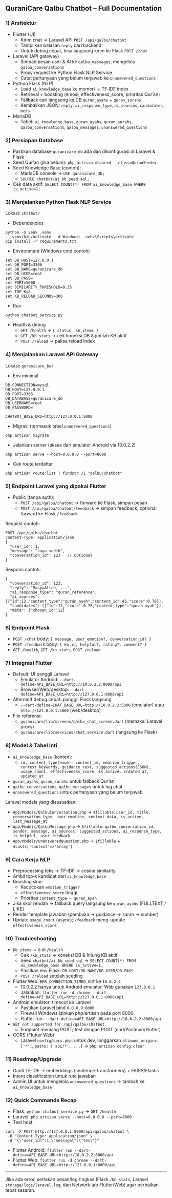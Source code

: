 ## QuraniCare Qalbu Chatbot – Full Documentation

### 1) Arsitektur
- Flutter (UI)
  - Kirim chat → Laravel API `POST /api/qalbu/chatbot`
  - Tampilkan balasan `reply` dari backend
  - Untuk debug cepat, bisa langsung kirim ke Flask `POST /chat`
- Laravel (API gateway)
  - Simpan pesan user & AI ke `qalbu_messages`, mengelola `qalbu_conversations`
  - Proxy request ke Python Flask NLP Service
  - Catat pertanyaan yang belum terjawab ke `unanswered_questions`
- Python Flask (NLP)
  - Load `ai_knowledge_base` ke memori → TF‑IDF index
  - Retrieval + boosting (emosi, effectiveness_score, prioritas Qur’an)
  - Fallback cari langsung ke DB `quran_ayahs` + `quran_surahs`
  - Kembalikan JSON: `reply`, `ai_response_type`, `ai_sources`, `candidates`, `meta`
- MariaDB
  - Tabel: `ai_knowledge_base`, `quran_ayahs`, `quran_surahs`, `qalbu_conversations`, `qalbu_messages`, `unanswered_questions`

### 2) Persiapan Database
- Pastikan database `quranicare_db` ada dan dikonfigurasi di Laravel & Flask
- Seed Qur’an (jika belum): `php artisan db:seed --class=QuranSeeder`
- Seed Knowledge Base (contoh):
  - MariaDB console → `USE quranicare_db;`
  - `SOURCE chatbot/ai_kb_seed.sql;`
- Cek data aktif: `SELECT COUNT(*) FROM ai_knowledge_base WHERE is_active=1;`

### 3) Menjalankan Python Flask NLP Service
Lokasi: `chatbot/`

- Dependencies
```
python -m venv .venv
. .venv/bin/activate   # Windows: .venv\Scripts\activate
pip install -r requirements.txt
```
- Environment (Windows cmd contoh)
```
set DB_HOST=127.0.0.1
set DB_PORT=3306
set DB_NAME=quranicare_db
set DB_USER=root
set DB_PASS=
set PORT=5000
set SIMILARITY_THRESHOLD=0.25
set TOP_K=3
set KB_RELOAD_SECONDS=300
```
- Run
```
python chatbot_service.py
```
- Health & debug
  - `GET /health` → `{ status, kb_items }`
  - `GET /kb_stats` → cek koneksi DB & jumlah KB aktif
  - `POST /reload` → paksa reload index

### 4) Menjalankan Laravel API Gateway
Lokasi: `quranicare_be/`

- Env minimal
```
DB_CONNECTION=mysql
DB_HOST=127.0.0.1
DB_PORT=3306
DB_DATABASE=quranicare_db
DB_USERNAME=root
DB_PASSWORD=

CHATBOT_BASE_URI=http://127.0.0.1:5000
```
- Migrasi (termasuk tabel `unanswered_questions`)
```
php artisan migrate
```
- Jalankan server (akses dari emulator Android via 10.0.2.2)
```
php artisan serve --host=0.0.0.0 --port=8000
```
- Cek route terdaftar
```
php artisan route:list | findstr /I "qalbu/chatbot"
```

### 5) Endpoint Laravel yang dipakai Flutter
- Public (tanpa auth):
  - `POST /api/qalbu/chatbot` → forward ke Flask, simpan pesan
  - `POST /api/qalbu/chatbot/feedback` → simpan feedback, optional forward ke Flask `/feedback`

Request contoh:
```
POST /api/qalbu/chatbot
Content-Type: application/json
{
  "user_id": 1,
  "message": "saya sedih",
  "conversation_id": 123   // optional
}
```

Respons contoh:
```
{
  "conversation_id": 123,
  "reply": "MasyaAllah, ...",
  "ai_response_type": "quran_reference",
  "ai_sources": [{"id":12,"content_type":"quran_ayah","content_id":45,"score":0.78}],
  "candidates": [{"id":12,"score":0.78,"content_type":"quran_ayah"}],
  "meta": {"chosen_id":12}
}
```

### 6) Endpoint Flask
- `POST /chat` body: `{ message, user_emotion?, conversation_id? }`
- `POST /feedback` body: `{ kb_id, helpful?, rating?, comment? }`
- `GET /health`, `GET /kb_stats`, `POST /reload`

### 7) Integrasi Flutter
- Default: UI panggil Laravel
  - Emulator Android: `--dart-define=API_BASE_URL=http://10.0.2.2:8000/api`
  - Browser/Web/desktop: `--dart-define=API_BASE_URL=http://127.0.0.1:8000/api`
- Alternatif debug cepat: panggil Flask langsung
  - `--dart-define=CHAT_BASE_URL=http://10.0.2.2:5000` (emulator) atau `http://127.0.0.1:5000` (web/desktop)
- File referensi:
  - `quranicare/lib/screens/qalbu_chat_screen.dart` (memakai Laravel proxy)
  - `quranicare/lib/services/chat_service.dart` (langsung ke Flask)

### 8) Model & Tabel Inti
- `ai_knowledge_base` (konten):
  - `id, content_type(enum), content_id, emotion_trigger, context_keywords, guidance_text, suggested_actions(JSON), usage_count, effectiveness_score, is_active, created_at, updated_at`
- `quran_ayahs`, `quran_surahs` untuk fallback Qur’an
- `qalbu_conversations`, `qalbu_messages` untuk log chat
- `unanswered_questions` untuk pertanyaan yang belum terjawab

Laravel models yang disesuaikan:
- `App/Models/QalbuConversation.php` → `$fillable`: `user_id, title, conversation_type, user_emotion, context_data, is_active, last_message_at`
- `App/Models/QalbuMessage.php` → `$fillable`: `qalbu_conversation_id, sender, message, ai_sources, suggested_actions, ai_response_type, is_helpful, user_feedback`
- `App/Models/UnansweredQuestion.php` → `$fillable` + `$casts['context'=>'array']`

### 9) Cara Kerja NLP
- Preprocessing teks → TF‑IDF → cosine similarity
- Ambil top‑k kandidat dari `ai_knowledge_base`
- Boosting skor:
  - Kecocokan `emotion_trigger`
  - `effectiveness_score` tinggi
  - Prioritas `content_type = quran_ayah`
- Jika skor rendah → fallback query langsung ke `quran_ayahs` (FULLTEXT / LIKE)
- Render template jawaban (pembuka → guidance → saran → sumber)
- Update `usage_count` (async); `/feedback` meng-update `effectiveness_score`

### 10) Troubleshooting
- `kb_items = 0` di `/health`
  - Cek `/kb_stats` → koneksi DB & hitung KB aktif
  - Seed `chatbot/ai_kb_seed.sql` → `SELECT COUNT(*) FROM ai_knowledge_base WHERE is_active=1;`
  - Pastikan env Flask: `DB_HOST/DB_NAME/DB_USER/DB_PASS`
  - `POST /reload` setelah seeding
- Flutter Web: `ERR_CONNECTION_TIMED_OUT` ke `10.0.2.2`
  - 10.0.2.2 hanya untuk Android emulator. Web gunakan `127.0.0.1`
  - Jalankan: `flutter run -d chrome --dart-define=API_BASE_URL=http://127.0.0.1:8000/api`
- Android emulator: timeout ke Laravel
  - Pastikan Laravel bind `0.0.0.0:8000`
  - Firewall Windows izinkan php/artisan pada port 8000
  - Flutter run: `--dart-define=API_BASE_URL=http://10.0.2.2:8000/api`
- `GET not supported for /api/qalbu/chatbot`
  - Endpoint memang POST; test dengan POST (curl/Postman/Flutter)
- CORS (Flutter Web)
  - Laravel `config/cors.php`: untuk dev, longgarkan `allowed_origins: ['*']`, `paths: ['api/*', ...]` → `php artisan config:clear`

### 11) Roadmap/Upgrade
- Ganti TF‑IDF → embeddings (sentence-transformers) + FAISS/Elastic
- Intent classification untuk rute jawaban
- Admin UI untuk mengelola `unanswered_questions` → tambah ke `ai_knowledge_base`

### 12) Quick Commands Recap
- Flask: `python chatbot_service.py` → `GET /health`
- Laravel: `php artisan serve --host=0.0.0.0 --port=8000`
- Test host: 
```
curl -X POST http://127.0.0.1:8000/api/qalbu/chatbot \
 -H "Content-Type: application/json" \
 -d "{\"user_id\":1,\"message\":\"tes\"}"
```
- Flutter Android: `flutter run --dart-define=API_BASE_URL=http://10.0.2.2:8000/api`
- Flutter Web: `flutter run -d chrome --dart-define=API_BASE_URL=http://127.0.0.1:8000/api`

---
Jika ada error, sertakan pesan/log ringkas (Flask `/kb_stats`, Laravel `storage/logs/laravel.log`, dan Network tab Flutter/Web) agar perbaikan tepat sasaran.

